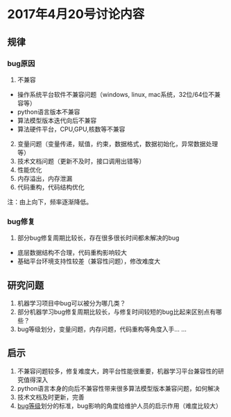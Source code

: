 # 2017年4月20号讨论内容
## 规律
### bug原因
1. 不兼容
  - 操作系统平台软件不兼容问题（windows, linux, mac系统，32位/64位不兼容等）
  - python语言版本不兼容
  - 算法模型版本迭代向后不兼容
  - 算法硬件平台，CPU,GPU,核数等不兼容
2. 变量问题（变量传递，赋值，约束，数据格式，数据初始化，异常数据处理等）
3. 技术文档问题（更新不及时，接口调用出错等）
4. 性能优化
5. 内存溢出，内存泄漏
6. 代码重构，代码结构优化

注：由上向下，频率逐渐降低。

### bug修复
1. 部分bug修复周期比较长，存在很多很长时间都未解决的bug
  - 底层数据结构不合理，代码重构影响较大
  - 基础平台环境支持性较差（兼容性问题），修改难度大

## 研究问题
1. 机器学习项目中bug可以被分为哪几类？
2. 部分机器学习bug修复周期比较长，与修复时间较短的bug比起来区别点有哪些？
3. bug等级划分，变量问题，内存问题，代码重构等角度入手... ...

## 启示
1. 不兼容问题较多，修复难度大，跨平台性能很重要，机器学习平台兼容性的研究值得深入
2. python语言本身的向后不兼容性带来很多算法模型版本兼容问题，如何解决
3. 技术文档及时更新，完善
4. [bug等级](http://jingyan.baidu.com/article/86f4a73e5e583737d7526957.html)划分的标准，bug影响的角度给维护人员的启示作用（难度比较大）
